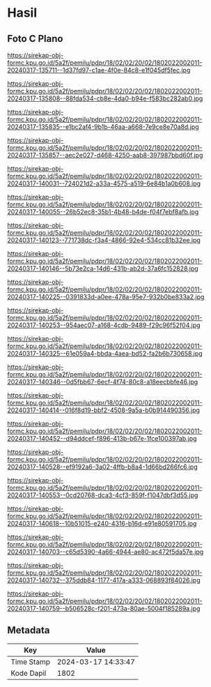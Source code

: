 # Hasil

## Foto C Plano

https://sirekap-obj-formc.kpu.go.id/5a2f/pemilu/pdpr/18/02/02/20/02/1802022002011-20240317-135711--1d37fd97-c1ae-4f0e-84c8-e1f045df5fec.jpg

https://sirekap-obj-formc.kpu.go.id/5a2f/pemilu/pdpr/18/02/02/20/02/1802022002011-20240317-135808--88fda534-cb8e-4da0-b94e-f583bc282ab0.jpg

https://sirekap-obj-formc.kpu.go.id/5a2f/pemilu/pdpr/18/02/02/20/02/1802022002011-20240317-135835--e1bc2af4-9b1b-46aa-a668-7e9ce8e70a8d.jpg

https://sirekap-obj-formc.kpu.go.id/5a2f/pemilu/pdpr/18/02/02/20/02/1802022002011-20240317-135857--aec2e027-d468-4250-aab8-397987bbd60f.jpg

https://sirekap-obj-formc.kpu.go.id/5a2f/pemilu/pdpr/18/02/02/20/02/1802022002011-20240317-140031--724021d2-a33a-4575-a519-6e84b1a0b608.jpg

https://sirekap-obj-formc.kpu.go.id/5a2f/pemilu/pdpr/18/02/02/20/02/1802022002011-20240317-140055--26b52ec8-35b1-4b48-b4de-f04f7ebf8afb.jpg

https://sirekap-obj-formc.kpu.go.id/5a2f/pemilu/pdpr/18/02/02/20/02/1802022002011-20240317-140123--771738dc-f3a4-4866-92e4-534cc81b32ee.jpg

https://sirekap-obj-formc.kpu.go.id/5a2f/pemilu/pdpr/18/02/02/20/02/1802022002011-20240317-140146--5b73e2ca-14d6-431b-ab2d-37a6fc152828.jpg

https://sirekap-obj-formc.kpu.go.id/5a2f/pemilu/pdpr/18/02/02/20/02/1802022002011-20240317-140225--0391833d-a0ee-478a-95e7-932b0be833a2.jpg

https://sirekap-obj-formc.kpu.go.id/5a2f/pemilu/pdpr/18/02/02/20/02/1802022002011-20240317-140253--954aec07-a168-4cdb-9489-f29c96f52f04.jpg

https://sirekap-obj-formc.kpu.go.id/5a2f/pemilu/pdpr/18/02/02/20/02/1802022002011-20240317-140325--61e059a4-bbda-4aea-bd52-fa2b6b730658.jpg

https://sirekap-obj-formc.kpu.go.id/5a2f/pemilu/pdpr/18/02/02/20/02/1802022002011-20240317-140346--0d5fbb67-6ecf-4f74-80c8-a18eecbbfe46.jpg

https://sirekap-obj-formc.kpu.go.id/5a2f/pemilu/pdpr/18/02/02/20/02/1802022002011-20240317-140414--016f8d19-bbf2-4508-9a5a-b0b914490356.jpg

https://sirekap-obj-formc.kpu.go.id/5a2f/pemilu/pdpr/18/02/02/20/02/1802022002011-20240317-140452--d94ddcef-f896-413b-b67e-1fce100397ab.jpg

https://sirekap-obj-formc.kpu.go.id/5a2f/pemilu/pdpr/18/02/02/20/02/1802022002011-20240317-140528--ef9192a6-3a02-4ffb-b8a4-1d66bd266fc6.jpg

https://sirekap-obj-formc.kpu.go.id/5a2f/pemilu/pdpr/18/02/02/20/02/1802022002011-20240317-140553--0cd20768-dca3-4cf3-859f-f1047dbf3d55.jpg

https://sirekap-obj-formc.kpu.go.id/5a2f/pemilu/pdpr/18/02/02/20/02/1802022002011-20240317-140618--10b51015-e240-4316-b16d-e91e80591705.jpg

https://sirekap-obj-formc.kpu.go.id/5a2f/pemilu/pdpr/18/02/02/20/02/1802022002011-20240317-140703--c65d5390-4a66-4944-ae80-ac472f5da57e.jpg

https://sirekap-obj-formc.kpu.go.id/5a2f/pemilu/pdpr/18/02/02/20/02/1802022002011-20240317-140732--375ddb84-1177-417a-a333-068893f84026.jpg

https://sirekap-obj-formc.kpu.go.id/5a2f/pemilu/pdpr/18/02/02/20/02/1802022002011-20240317-140759--b506528c-f201-473a-80ae-5004f185289a.jpg


## Metadata

| Key        | Value               |
| ---------- | ------------------- |
| Time Stamp | 2024-03-17 14:33:47 |
| Kode Dapil | 1802                |




